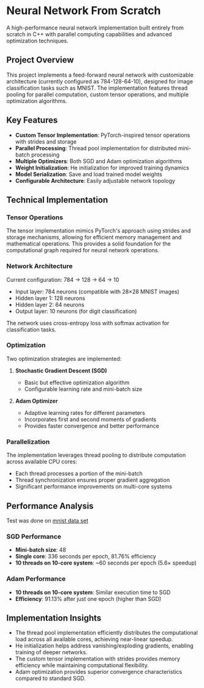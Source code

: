 # Neural Network From Scratch

A high-performance neural network implementation built entirely from scratch in C++ with parallel computing capabilities and advanced optimization techniques.

## Project Overview

This project implements a feed-forward neural network with customizable architecture (currently configured as 784-128-64-10), designed for image classification tasks such as MNIST. The implementation features thread pooling for parallel computation, custom tensor operations, and multiple optimization algorithms.

## Key Features

- **Custom Tensor Implementation**: PyTorch-inspired tensor operations with strides and storage
- **Parallel Processing**: Thread pool implementation for distributed mini-batch processing
- **Multiple Optimizers**: Both SGD and Adam optimization algorithms
- **Weight Initialization**: He initialization for improved training dynamics
- **Model Serialization**: Save and load trained model weights
- **Configurable Architecture**: Easily adjustable network topology

## Technical Implementation

### Tensor Operations

The tensor implementation mimics PyTorch's approach using strides and storage mechanisms, allowing for efficient memory management and mathematical operations. This provides a solid foundation for the computational graph required for neural network operations.

### Network Architecture

Current configuration: 784 → 128 → 64 → 10
- Input layer: 784 neurons (compatible with 28×28 MNIST images)
- Hidden layer 1: 128 neurons
- Hidden layer 2: 64 neurons
- Output layer: 10 neurons (for digit classification)

The network uses cross-entropy loss with softmax activation for classification tasks.

### Optimization

Two optimization strategies are implemented:

1. **Stochastic Gradient Descent (SGD)**
   - Basic but effective optimization algorithm
   - Configurable learning rate and mini-batch size

2. **Adam Optimizer**
   - Adaptive learning rates for different parameters
   - Incorporates first and second moments of gradients
   - Provides faster convergence and better performance

### Parallelization

The implementation leverages thread pooling to distribute computation across available CPU cores:
- Each thread processes a portion of the mini-batch
- Thread synchronization ensures proper gradient aggregation
- Significant performance improvements on multi-core systems

## Performance Analysis

Test was done on [mnist data set](https://www.kaggle.com/datasets/hojjatk/mnist-dataset)

### SGD Performance
- **Mini-batch size**: 48
- **Single core**: 336 seconds per epoch, 81.76% efficiency
- **10 threads on 10-core system**: ~60 seconds per epoch (5.6× speedup)

### Adam Performance
- **10 threads on 10-core system**: Similar execution time to SGD
- **Efficiency**: 91.13% after just one epoch (higher than SGD)

## Implementation Insights

- The thread pool implementation efficiently distributes the computational load across all available cores, achieving near-linear speedup.
- He initialization helps address vanishing/exploding gradients, enabling training of deeper networks.
- The custom tensor implementation with strides provides memory efficiency while maintaining computational flexibility.
- Adam optimization provides superior convergence characteristics compared to standard SGD.
